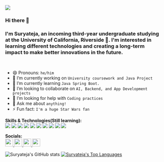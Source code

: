 <img src = "https://user-images.githubusercontent.com/74038190/225813708-98b745f2-7d22-48cf-9150-083f1b00d6c9.gif"/>

<br/>


### Hi there 👋
### I'm Suryateja, an incoming third-year undergraduate studying at the University of California, Riverside 🏫. I'm interested in learning different technologies and creating a long-term impact to make better innovations in the future.

 <br/>
  
 - 😄 Pronouns: `he/him`
 - 🔭 I’m currently working on `University coursework and Java Project`
 - 🌱 I’m currently learning `Java Spring Boot.`
 - 👯 I’m looking to collaborate on `AI, Backend, and App Development projects`
 - 🤔 I’m looking for help with `Coding practices`
 - 💬 Ask me about `anything!`
 - ⚡ Fun fact: `I'm a huge Star Wars fan` 
 
 
**Skills & Technologies(Still learning):**
<br/>
<img src = "https://img.shields.io/badge/React-20232A?style=for-the-badge&logo=react&logoColor=61DAFB"/>
<img src = "https://img.shields.io/badge/python-3670A0?style=for-the-badge&logo=python&logoColor=ffdd54"/>
<img src = "https://img.shields.io/badge/java-%23ED8B00.svg?style=for-the-badge&logo=openjdk&logoColor=white"/>
<img src = "https://img.shields.io/badge/Tailwind_CSS-38B2AC?style=for-the-badge&logo=tailwind-css&logoColor=white"/>
<img src = "https://img.shields.io/badge/VSCode-0078D4?style=for-the-badge&logo=visual%20studio%20code&logoColor=white"/>
<img src = "https://img.shields.io/badge/C%2B%2B-00599C?style=for-the-badge&logo=c%2B%2B&logoColor=white"/>
<img src = "https://img.shields.io/badge/HTML5-E34F26?style=for-the-badge&logo=html5&logoColor=white"/>
<img src = "https://img.shields.io/badge/Linux-FCC624?style=for-the-badge&logo=linux&logoColor=black"/>
<img src = "https://img.shields.io/badge/CSS3-1572B6?style=for-the-badge&logo=css3&logoColor=white"/>
<img src = "https://img.shields.io/badge/GIT-E44C30?style=for-the-badge&logo=git&logoColor=white"/>
 <br/>

**Socials:**<br/>
<a href = "https://github.com/SuryatejaDuvvuri"> <!--Github-->
  <img src = "https://img.shields.io/badge/GitHub-100000?style=for-the-badge&logo=github&logoColor=white" height = "25px"/>
</a>
<a href = "https://www.linkedin.com/in/suryateja-duvvuri-22b377162/"> <!--Github-->
  <img src = "https://img.shields.io/badge/LinkedIn-0077B5?style=for-the-badge&logo=linkedin&logoColor=white" height = "25px"/>
</a>
<a href = "https://twitter.com/SuryatejaDuvvu1"> <!--Github-->
  <img src = "https://img.shields.io/badge/Twitter-1DA1F2?style=for-the-badge&logo=twitter&logoColor=white" height = "25px"/>
</a>
<a href = "https://calendly.com/suryateja-duvvuri/30min"> <!--Calendly-->
   <img src = "https://img.shields.io/badge/Zoom-2D8CFF?style=for-the-badge&logo=zoom&logoColor=white" height = "25px"/>
 </a>

 
<!-- <img src = "https://img.shields.io/badge/firebase-ffca28?style=for-the-badge&logo=firebase&logoColor=black"/> -->

<!--
**SuryatejaDuvvuri/suryatejaduvvuri** is a ✨ _special_ ✨ repository because its `README.md` (this file) appears on your GitHub profile.

Here are some ideas to get you started:

- 🔭 I’m currently working on ...
- 🌱 I’m currently learning ...
- 👯 I’m looking to collaborate on ...
- 🤔 I’m looking for help with ...
- 💬 Ask me about ...
- 📫 How to reach me: ...
- 😄 Pronouns: ...
- ⚡ Fun fact: ...
-->
![Suryateja's GitHub stats](https://github-readme-stats.vercel.app/api?username=SuryatejaDuvvuri&show_icons=true&count_private=true&theme=tokyonight)
[![Suryateja's Top Languages](https://github-readme-stats.vercel.app/api/top-langs/?username=suryatejaduvvuri)](https://github.com/anuraghazra/github-readme-stats)
